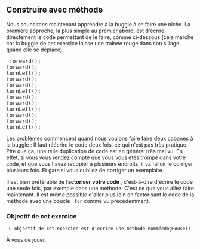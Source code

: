 
## Construire avec méthode ##
Nous souhaitons maintenant apprendre à la buggle à se faire une niche.  La
première approche, la plus simple au premier abord, est d'écrire directement
le code permettant de le faire, comme ci-dessous (cela marche car la buggle
de cet exercice laisse une traînée rouge dans son sillage quand elle se
déplace). 
<pre> forward();
forward();
turnLeft();
forward();
forward();
turnLeft();
forward();
forward();
turnLeft();
forward();
forward();
turnLeft();</pre>

Les problèmes commencent quand nous voulons faire faire deux cabanes à la
buggle : Il faut réécrire le code deux fois, ce qui n'est pas très
pratique. Pire que ça, une telle duplication de code est en général très mal
vu. En effet, si vous vous rendez compte que vous vous êtes trompé dans
votre code, et que vous l'avez recopier à plusieurs endroits, il va falloir
le corriger plusieurs fois. Et gare si vous oubliez de corriger un
exemplaire.

Il est bien préférable de **factoriser votre code** , c'est-à-dire
d'écrire le code une seule fois, par exemple dans une méthode. C'est ce que
vous allez faire maintenant. Il est même possible d'aller plus loin en
factorisant le code de la méthode avec une boucle ` for` comme vu
précédemment. 
### Objectif de cet exercice ###
` L'objectif de cet exercice est d'écrire une méthode
nomméedogHouse()`

À vous de jouer.

